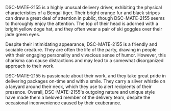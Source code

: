 DSC-MATE-2155 is a highly unusual delivery driver, exhibiting the physical characteristics of a Bengal tiger. Their bright orange fur and black stripes can draw a great deal of attention in public, though DSC-MATE-2155 seems to thoroughly enjoy the attention. The top of their head is adorned with a bright yellow doge hat, and they often wear a pair of ski goggles over their jade green eyes.

Despite their intimidating appearance, DSC-MATE-2155 is a friendly and sociable creature. They are often the life of the party, drawing in people with their engaging personality and vivacious sense of humor. However, this charisma can cause distractions and may lead to a somewhat disorganized approach to their work.

DSC-MATE-2155 is passionate about their work, and they take great pride in delivering packages on-time and with a smile. They carry a silver whistle on a lanyard around their neck, which they use to alert recipients of their presence. Overall, DSC-MATE-2155's outgoing nature and unique style have made them a beloved member of the delivery team, despite the occasional inconvenience caused by their exuberance.
